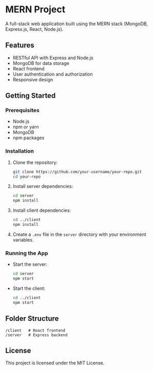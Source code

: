# MERN Project

A full-stack web application built using the MERN stack (MongoDB, Express.js, React, Node.js).

## Features

- RESTful API with Express and Node.js
- MongoDB for data storage
- React frontend
- User authentication and authorization
- Responsive design

## Getting Started

### Prerequisites

- Node.js
- npm or yarn
- MongoDB
- npm packages

### Installation

1. Clone the repository:

   ```bash
   git clone https://github.com/your-username/your-repo.git
   cd your-repo
   ```

2. Install server dependencies:

   ```bash
   cd server
   npm install
   ```

3. Install client dependencies:

   ```bash
   cd ../client
   npm install
   ```

4. Create a `.env` file in the `server` directory with your environment variables.

### Running the App

- Start the server:

  ```bash
  cd server
  npm start
  ```

- Start the client:
  ```bash
  cd ../client
  npm start
  ```

## Folder Structure

```
/client   # React frontend
/server   # Express backend
```

## License

This project is licensed under the MIT License.
